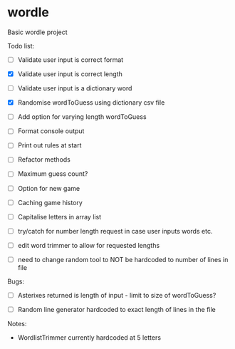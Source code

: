 # wordle
Basic wordle project

Todo list:
- [ ] Validate user input is correct format
- [x] Validate user input is correct length 
- [ ] Validate user input is a dictionary word
- [x] Randomise wordToGuess using dictionary csv file
- [ ] Add option for varying length wordToGuess
- [ ] Format console output
- [ ] Print out rules at start
- [ ] Refactor methods
- [ ] Maximum guess count?
- [ ] Option for new game  
- [ ] Caching game history 
- [ ] Capitalise letters in array list
- [ ] try/catch for number length request in case user inputs words etc. 
- [ ] edit word trimmer to allow for requested lengths 
- [ ] need to change random tool to NOT be hardcoded to number of lines in file 


Bugs:
- [ ] Asterixes returned is length of input - limit to size of wordToGuess?
- [ ] Random line generator hardcoded to exact length of lines in the file 



Notes:
- WordlistTrimmer currently hardcoded at 5 letters